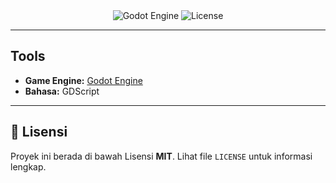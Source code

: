 <div align="center">
  <img src="https://img.shields.io/badge/Godot_Engine-v4.x-478CBF?style=for-the-badge&logo=godot-engine" alt="Godot Engine">
  <img src="https://img.shields.io/github/license/[Muhammad-Zacky]/[https://github.com/Muhammad-Zacky/hackathonGD-versioncontrol.git]?style=for-the-badge&color=B22222" alt="License">

</div>

---

##  Tools

* **Game Engine:** [Godot Engine](https://godotengine.org/)
* **Bahasa:** GDScript

---

## 📜 Lisensi

Proyek ini berada di bawah Lisensi **MIT**. Lihat file `LICENSE` untuk informasi lengkap.
